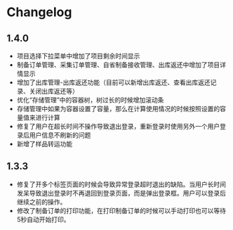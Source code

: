 # Changelog

## 1.4.0

* 项目选择下拉菜单中增加了项目剩余时间显示
* 制备订单管理、采集订单管理、自省制备接收管理、出库返还中增加了项目详情显示
* 增加了出库管理-出库返还功能（目前可以新增出库返还、查看出库返还记录、关闭出库返还等）
* 优化“存储管理”中的容器树，树过长的时候增加滚动条
* 存储管理中如果为容器设置了容量，那么在计算使用情况的时候按照设置的容量值来进行计算
* 修复了用户在超长时间不操作导致退出登录，重新登录时使用另外一个用户登录后用户信息不刷新的问题
* 新增了样品转运功能

## 1.3.3

* 修复了开多个标签页面的时候会导致异常登录超时退出的缺陷。当用户长时间发呆导致退出登录时不再退回到登录页面，而是弹出登录框。用户可以登录后继续之前的操作。
* 修改了制备订单的打印功能，在打印制备订单的时候可以手动打印也可以等待5秒自动开始打印。